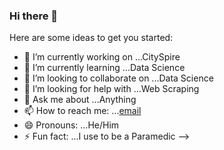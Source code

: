 ### Hi there 👋

Here are some ideas to get you started:

- 🔭 I’m currently working on ...CitySpire
- 🌱 I’m currently learning ...Data Science
- 👯 I’m looking to collaborate on ...Data Science
- 🤔 I’m looking for help with ...Web Scraping
- 💬 Ask me about ...Anything
- 📫 How to reach me: ...[email](todddifronzo@yahoo.com)
- 😄 Pronouns: ...He/Him
- ⚡ Fun fact: ...I use to be a Paramedic
-->
